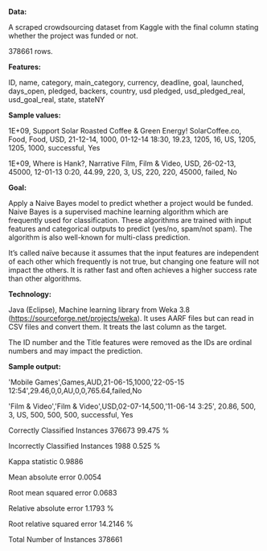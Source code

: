 **Data:**

A scraped crowdsourcing dataset from Kaggle with the final column stating whether the project was funded or not. 

378661 rows.


**Features:** 

ID, name, category, main_category, currency, deadline, goal, launched, days_open, pledged, backers, country, usd pledged, usd_pledged_real, usd_goal_real, state, stateNY


**Sample values:** 

1E+09, Support Solar Roasted Coffee & Green Energy!  SolarCoffee.co, Food, Food, USD, 21-12-14, 1000, 01-12-14 18:30, 19.23, 1205, 16, US, 1205, 1205, 1000, successful, Yes

1E+09, Where is Hank?, Narrative Film, Film & Video, USD, 26-02-13, 45000, 12-01-13 0:20, 44.99, 220, 3, US, 220, 220, 45000, failed, No



**Goal:**

Apply a Naive Bayes model to predict whether a project would be funded.
Naive Bayes is a supervised machine learning algorithm which are frequently used for classification. 
These algorithms are trained with input features and categorical outputs to predict (yes/no, spam/not spam). The algorithm is also well-known for multi-class prediction.

It’s called naïve because it assumes that the input features are independent of each other which frequently is not true, but changing one feature will not impact the others. It is rather fast and often achieves a higher success rate than other algorithms.


**Technology:**

Java (Eclipse), 
Machine learning library from Weka 3.8 (https://sourceforge.net/projects/weka). It uses AARF files but can read in CSV files and convert them. It treats the last column as the target.

The ID number and the Title features were removed as the IDs are ordinal numbers and may impact the prediction.


**Sample output:**

'Mobile Games',Games,AUD,21-06-15,1000,'22-05-15 12:54',29.46,0,0,AU,0,0,765.64,failed,No

'Film & Video','Film & Video',USD,02-07-14,500,'11-06-14 3:25', 20.86, 500, 3, US, 500, 500, 500, successful, Yes



Correctly Classified Instances      376673               99.475  %

Incorrectly Classified Instances      1988                0.525  %

Kappa statistic                          0.9886

Mean absolute error                      0.0054

Root mean squared error                  0.0683

Relative absolute error                  1.1793 %

Root relative squared error             14.2146 %

Total Number of Instances           378661


